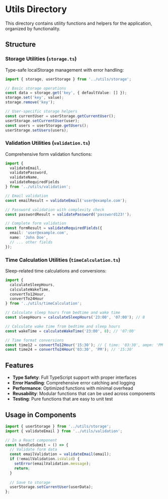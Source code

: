 # Utils Directory

This directory contains utility functions and helpers for the application, organized by functionality.

## Structure

### Storage Utilities (`storage.ts`)
Type-safe localStorage management with error handling:

```typescript
import { storage, userStorage } from '../utils/storage';

// Basic storage operations
const data = storage.get('key', { defaultValue: [] });
storage.set('key', value);
storage.remove('key');

// User-specific storage helpers
const currentUser = userStorage.getCurrentUser();
userStorage.setCurrentUser(user);
const users = userStorage.getUsers();
userStorage.setUsers(users);
```

### Validation Utilities (`validation.ts`)
Comprehensive form validation functions:

```typescript
import { 
  validateEmail, 
  validatePassword, 
  validateName,
  validateRequiredFields 
} from '../utils/validation';

// Email validation
const emailResult = validateEmail('user@example.com');

// Password validation with complexity check
const passwordResult = validatePassword('password123!');

// Complete form validation
const formResult = validateRequiredFields({
  email: 'user@example.com',
  name: 'John Doe',
  // ... other fields
});
```

### Time Calculation Utilities (`timeCalculation.ts`)
Sleep-related time calculations and conversions:

```typescript
import { 
  calculateSleepHours, 
  calculateWakeTime,
  convertTo12Hour,
  convertTo24Hour 
} from '../utils/timeCalculation';

// Calculate sleep hours from bedtime and wake time
const sleepHours = calculateSleepHours('23:00', '07:00'); // 8

// Calculate wake time from bedtime and sleep hours
const wakeTime = calculateWakeTime('23:00', 8); // '07:00'

// Time format conversions
const time12 = convertTo12Hour('15:30'); // { time: '03:30', ampm: 'PM' }
const time24 = convertTo24Hour('03:30', 'PM'); // '15:30'
```

## Features

- **Type Safety**: Full TypeScript support with proper interfaces
- **Error Handling**: Comprehensive error catching and logging
- **Performance**: Optimized functions with minimal overhead
- **Reusability**: Modular functions that can be used across components
- **Testing**: Pure functions that are easy to unit test

## Usage in Components

```typescript
import { userStorage } from '../utils/storage';
import { validateEmail } from '../utils/validation';

// In a React component
const handleSubmit = () => {
  // Validate form data
  const emailValidation = validateEmail(email);
  if (!emailValidation.isValid) {
    setError(emailValidation.message);
    return;
  }
  
  // Save to storage
  userStorage.setCurrentUser(userData);
};
```
